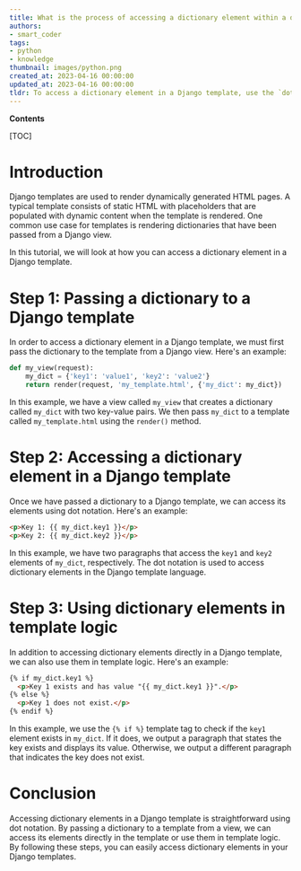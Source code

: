```yaml
---
title: What is the process of accessing a dictionary element within a django template?
authors:
- smart_coder
tags:
- python
- knowledge
thumbnail: images/python.png
created_at: 2023-04-16 00:00:00
updated_at: 2023-04-16 00:00:00
tldr: To access a dictionary element in a Django template, use the `dot` notation followed by the key name, like this {{ my\_dict.key\_name }}.
---
```


**Contents**

[TOC]

# Introduction

Django templates are used to render dynamically generated HTML pages. A typical template consists of static HTML with placeholders that are populated with dynamic content when the template is rendered. One common use case for templates is rendering dictionaries that have been passed from a Django view.

In this tutorial, we will look at how you can access a dictionary element in a Django template.


# Step 1: Passing a dictionary to a Django template

In order to access a dictionary element in a Django template, we must first pass the dictionary to the template from a Django view. Here's an example:

```python
def my_view(request):
    my_dict = {'key1': 'value1', 'key2': 'value2'}
    return render(request, 'my_template.html', {'my_dict': my_dict})
```

In this example, we have a view called `my_view` that creates a dictionary called `my_dict` with two key-value pairs. We then pass `my_dict` to a template called `my_template.html` using the `render()` method.


# Step 2: Accessing a dictionary element in a Django template

Once we have passed a dictionary to a Django template, we can access its elements using dot notation. Here's an example:

```html
<p>Key 1: {{ my_dict.key1 }}</p>
<p>Key 2: {{ my_dict.key2 }}</p>
```

In this example, we have two paragraphs that access the `key1` and `key2` elements of `my_dict`, respectively. The dot notation is used to access dictionary elements in the Django template language.


# Step 3: Using dictionary elements in template logic

In addition to accessing dictionary elements directly in a Django template, we can also use them in template logic. Here's an example:

```html
{% if my_dict.key1 %}
  <p>Key 1 exists and has value "{{ my_dict.key1 }}".</p>
{% else %}
  <p>Key 1 does not exist.</p>
{% endif %}
```

In this example, we use the `{% if %}` template tag to check if the `key1` element exists in `my_dict`. If it does, we output a paragraph that states the key exists and displays its value. Otherwise, we output a different paragraph that indicates the key does not exist.


# Conclusion

Accessing dictionary elements in a Django template is straightforward using dot notation. By passing a dictionary to a template from a view, we can access its elements directly in the template or use them in template logic. By following these steps, you can easily access dictionary elements in your Django templates.
